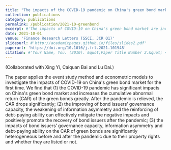 ```yaml
---
title: "The impacts of the COVID-19 pandemic on China's green bond market"
collection: publications
category: publications
permalink: /publication/2021-10-greenbond
excerpt: #'The impacts of COVID-19 on China's green bond market are investigated. COVID-19 has significant impacts on the market and increases the cumulative abnormal return (CAR). The extent of negative impacts depends on issuers’ governance capacity (emp), information asymmetry (InfoAsym) and debt-paying ability (debt-paying).'
date: 2021-10-01
venue: 'Finance Research Letters (SSCI, JCR Q1)'
slidesurl: #'http://academicpages.github.io/files/slides2.pdf'
paperurl: 'https://doi.org/10.1016/j.frl.2021.101948'
citation: #'Your Name, You. (2010). &quot;Paper Title Number 2.&quot; <i>Journal 1</i>. 1(2).'
---
```

(Collaborated with Xing Yi, Caiquan Bai and Lu Dai.)  

The paper applies the event study method and econometric models to investigate the impacts of COVID-19 on China's green bond market for the first time. We find that (1) the COVID-19 pandemic has significant impacts on China's green bond market and increases the cumulative abnormal return (CAR) of the green bonds greatly. After the pandemic is relieved, the CAR drops significantly; (2) the improving of bond issuers’ governance capacity, the weakening of information asymmetry and the reinforcing of debt-paying ability can effectively mitigate the negative impacts and positively promote the recovery of bond issuers after the pandemic; (3) the impacts of bond issuers’ governance capacity, information asymmetry and debt-paying ability on the CAR of green bonds are significantly heterogeneous before and after the pandemic due to their property rights and whether they are listed or not.
